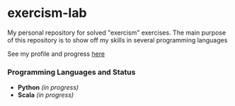 # exercism-lab
My personal repository for solved "exercism" exercises. The main purpose of this repository is to show off my skills in several programming languages

See my profile and progress [here](http://exercism.io/profiles/santteegt/dfe34c2dff744f3aa136fa2ae86de9c3)

### Programming Languages and Status

* **Python** *(in progress)*
* **Scala** *(in progress)*
